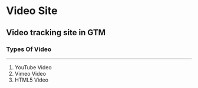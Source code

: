 # Video Site 

## Video tracking site in GTM 


### Types Of Video
------------------

1. YouTube Video
2. Vimeo Video
3. HTML5 Video 